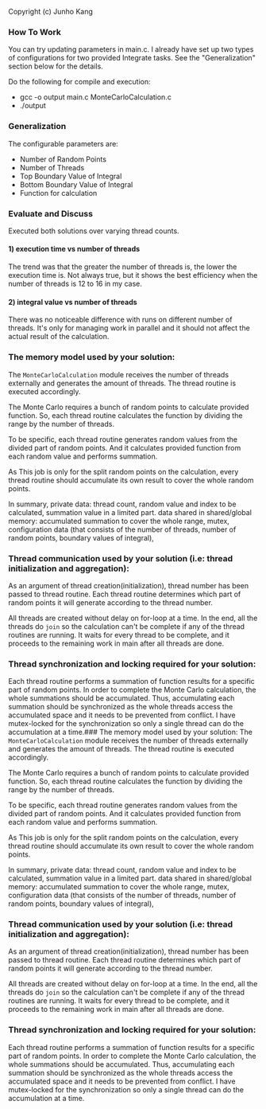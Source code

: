 Copyright (c) Junho Kang

### How To Work
You can try updating parameters in main.c. 
I already have set up two types of configurations for two provided Integrate tasks.
See the "Generalization" section below for the details.

Do the following for compile and execution:
- gcc -o output main.c MonteCarloCalculation.c
- ./output

### Generalization
The configurable parameters are:
   - Number of Random Points
   - Number of Threads
   - Top Boundary Value of Integral
   - Bottom Boundary Value of Integral
   - Function for calculation

### Evaluate and Discuss
Executed both solutions over varying thread counts. 

#### 1) execution time vs number of threads
The trend was that the greater the number of threads is, the lower the execution time is.
Not always true, but it shows the best efficiency when the number of threads is 12 to 16 in my case. 

#### 2) integral value vs number of threads
There was no noticeable difference with runs on different number of threads.
It's only for managing work in parallel and it should not affect the actual result of the calculation.


### The memory model used by your solution:
The `MonteCarloCalculation` module receives the number of threads externally and generates the amount of threads. The thread routine is executed accordingly.

The Monte Carlo requires a bunch of random points to calculate provided function.
So, each thread routine calculates the function by dividing the range by the number of threads.

To be specific, each thread routine generates random values from the divided part of random points. And it calculates provided function from each random value and performs summation.

As This job is only for the split random points on the calculation, every thread routine should accumulate its own result to cover the whole random points.

In summary,
private data: thread count, random value and index to be calculated, summation value in a limited part. 
data shared in shared/global memory: accumulated summation to cover the whole range, mutex, configuration data (that consists of the number of threads, number of random points, boundary values of integral), 

### Thread communication used by your solution (i.e: thread initialization and aggregation):
As an argument of thread creation(initialization), thread number has been passed to thread routine. Each thread routine determines which part of random points it will generate according to the thread number.

All threads are created without delay on for-loop at a time.
In the end, all the threads do `join` so the calculation can't be complete if any of the thread routines are running. It waits for every thread to be complete, and it proceeds to the remaining work in main after all threads are done.


### Thread synchronization and locking required for your solution:
Each thread routine performs a summation of function results for a specific part of random points.
In order to complete the Monte Carlo calculation, the whole summations should be accumulated.
Thus, accumulating each summation should be synchronized as the whole threads access the accumulated space and it needs to be prevented from conflict. I have mutex-locked for the synchronization so only a single thread can do the accumulation at a time.### The memory model used by your solution:
The `MonteCarloCalculation` module receives the number of threads externally and generates the amount of threads. The thread routine is executed accordingly.

The Monte Carlo requires a bunch of random points to calculate provided function.
So, each thread routine calculates the function by dividing the range by the number of threads.

To be specific, each thread routine generates random values from the divided part of random points. And it calculates provided function from each random value and performs summation.

As This job is only for the split random points on the calculation, every thread routine should accumulate its own result to cover the whole random points.

In summary,
private data: thread count, random value and index to be calculated, summation value in a limited part. 
data shared in shared/global memory: accumulated summation to cover the whole range, mutex, configuration data (that consists of the number of threads, number of random points, boundary values of integral), 

### Thread communication used by your solution (i.e: thread initialization and aggregation):
As an argument of thread creation(initialization), thread number has been passed to thread routine. Each thread routine determines which part of random points it will generate according to the thread number.

All threads are created without delay on for-loop at a time.
In the end, all the threads do `join` so the calculation can't be complete if any of the thread routines are running. It waits for every thread to be complete, and it proceeds to the remaining work in main after all threads are done.


### Thread synchronization and locking required for your solution:
Each thread routine performs a summation of function results for a specific part of random points.
In order to complete the Monte Carlo calculation, the whole summations should be accumulated.
Thus, accumulating each summation should be synchronized as the whole threads access the accumulated space and it needs to be prevented from conflict. I have mutex-locked for the synchronization so only a single thread can do the accumulation at a time.
